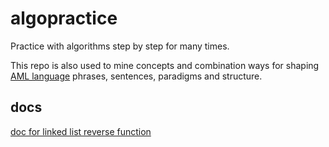 # algopractice
Practice with algorithms step by step for many times.

This repo is also used to mine concepts and combination ways for shaping [AML language](http://github.com/j0k/AML-intro)
phrases, sentences, paradigms and structure.

## docs
[doc for linked list reverse function](./docs/linkedList/linkedList.pdf)
